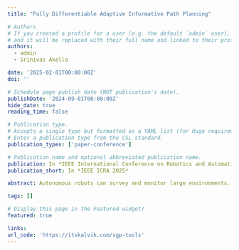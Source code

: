 ```yaml
---
title: "Fully Differentiable Adaptive Informative Path Planning"

# Authors
# If you created a profile for a user (e.g. the default `admin` user), write the username (folder name) here
# and it will be replaced with their full name and linked to their profile.
authors:
  - admin
  - Srinivas Akella

date: '2025-02-01T00:00:00Z'
doi: ''

# Schedule page publish date (NOT publication's date).
publishDate: '2024-09-01T00:00:00Z'
hide_date: true
reading_time: false

# Publication type.
# Accepts a single type but formatted as a YAML list (for Hugo requirements).
# Enter a publication type from the CSL standard.
publication_types: ['paper-conference']

# Publication name and optional abbreviated publication name.
publication: In *IEEE International Conference on Robotics and Automation (IEEE ICRA 2025)*
publication_short: In *IEEE ICRA 2025*

abstract: Autonomous robots can survey and monitor large environments. However, these robots often have limited computational and power resources, making it crucial to develop an efficient and adaptive informative path planning (IPP) algorithm. Such an algorithm must quickly adapt to environmental data to maximize the information collected while accommodating path constraints, such as distance budgets and boundary limitations. <p><br></p>Current approaches to this problem often rely on maximizing mutual information using methods such as greedy algorithms, Bayesian optimization, and genetic algorithms. These methods can be slow and do not scale well to large or 3D environments. We present an adaptive IPP approach that is fully differentiable, significantly faster than previous methods, and scalable to 3D spaces. Our approach also supports continuous sensing robots, which collect data continuously along the entire path, by leveraging streaming sparse Gaussian processes.<p><br></p>Benchmark results on two real-world datasets demonstrate that our approach yields solutions that are on par with or better than baseline methods while being up to two orders of magnitude faster. Additionally, we showcase our adaptive IPP approach in a 3D space using a system-on-chip embedded computer with minimal computational resources. Our code is available in the SGP-Tools Python library, complete with extensive documentation, and includes a companion ROS2 package for deployment on ArduPilot-based robots.

tags: []

# Display this page in the Featured widget?
featured: true

links:
url_code: 'https://itskalvik.com/sgp-tools'
---
```

